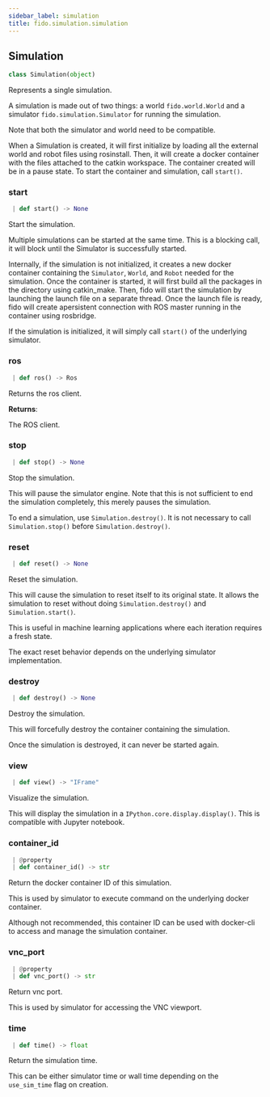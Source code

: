 ```yaml
---
sidebar_label: simulation
title: fido.simulation.simulation
---
```


## Simulation

```python
class Simulation(object)
```

Represents a single simulation.

A simulation is made out of two things: a world `fido.world.World` and a
simulator `fido.simulation.Simulator` for running the simulation.

Note that both the simulator and world need to be compatible.

When a Simulation is created, it will first initialize by loading all the external
world and robot files using rosinstall. Then, it will create a docker container with
the files attached to the catkin workspace. The container created will be in a pause
state. To start the container and simulation, call `start()`.

### start

```python
 | def start() -> None
```

Start the simulation.

Multiple simulations can be started at the same time. This is a
blocking call, it will block until the Simulator is successfully
started.

Internally, if the simulation is not initialized, it creates a new docker
container containing the `Simulator`, `World`, and `Robot` needed for the
simulation. Once the container is started, it will first build all the packages
in the directory using catkin_make. Then, fido will start the simulation by
launching the launch file on a separate thread. Once the launch file is ready,
fido will create apersistent connection with ROS master running in the container
using rosbridge.

If the simulation is initialized, it will simply call `start()` of the
underlying simulator.

### ros

```python
 | def ros() -> Ros
```

Returns the ros client.

**Returns**:

  The ROS client.

### stop

```python
 | def stop() -> None
```

Stop the simulation.

This will pause the simulator engine. Note that this is not sufficient
to end the simulation completely, this merely pauses the simulation.

To end a simulation, use `Simulation.destroy()`. It is not necessary
to call `Simulation.stop()` before `Simulation.destroy()`.

### reset

```python
 | def reset() -> None
```

Reset the simulation.

This will cause the simulation to reset itself to its original state.
It allows the simulation to reset without doing `Simulation.destroy()`
and `Simulation.start()`.

This is useful in machine learning applications where each iteration
requires a fresh state.

The exact reset behavior depends on the underlying simulator
implementation.

### destroy

```python
 | def destroy() -> None
```

Destroy the simulation.

This will forcefully destroy the container containing the simulation.

Once the simulation is destroyed, it can never be started again.

### view

```python
 | def view() -> "IFrame"
```

Visualize the simulation.

This will display the simulation in a `IPython.core.display.display()`.
This is compatible with Jupyter notebook.

### container\_id

```python
 | @property
 | def container_id() -> str
```

Return the docker container ID of this simulation.

This is used by simulator to execute command on the underlying docker container.

Although not recommended, this container ID can be used with docker-cli to
access and manage the simulation container.

### vnc\_port

```python
 | @property
 | def vnc_port() -> str
```

Return vnc port.

This is used by simulator for accessing the VNC viewport.

### time

```python
 | def time() -> float
```

Return the simulation time.

This can be either simulator time or wall time depending on the
`use_sim_time` flag on creation.

